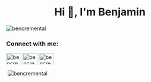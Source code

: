 <h1 align="center">Hi 👋, I'm Benjamin</h1>
<p align="left"> <img src="https://komarev.com/ghpvc/?username=bencremental&label=Profile%20views&color=0e75b6&style=flat" alt="bencremental" /> </p>

<h3 align="left">Connect with me:</h3>
<p align="left">
<a href="https://twitter.com/bencremental" target="blank"><img align="center" src="https://raw.githubusercontent.com/rahuldkjain/github-profile-readme-generator/master/src/images/icons/Social/twitter.svg" alt="bencremental" height="30" width="40" /></a>
<a href="https://instagram.com/bencremental" target="blank"><img align="center" src="https://raw.githubusercontent.com/rahuldkjain/github-profile-readme-generator/master/src/images/icons/Social/instagram.svg" alt="bencremental" height="30" width="40" /></a>
<a href="https://www.youtube.com/c/bencremental" target="blank"><img align="center" src="https://raw.githubusercontent.com/rahuldkjain/github-profile-readme-generator/master/src/images/icons/Social/youtube.svg" alt="bencremental" height="30" width="40" /></a>
</p>

<p>&nbsp;<img align="center" src="https://github-readme-stats.vercel.app/api?username=bencremental&show_icons=true&locale=en" alt="bencremental" /></p>
